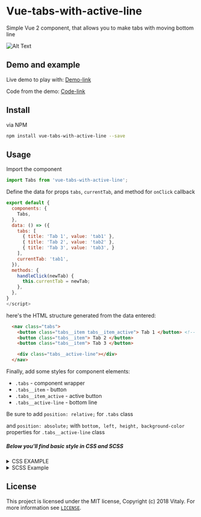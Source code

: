 # Vue-tabs-with-active-line

Simple Vue 2 component, that allows you to make tabs with moving bottom line

![Alt Text](https://media.giphy.com/media/NTDhntg2ySo7rGLaRm/giphy.gif)

## Demo and example

Live demo to play with: [Demo-link](https://karambafe.github.io/vue-tabs-with-active-line/)

Code from the demo:  [Code-link](https://github.com/karambafe/vue-tabs-with-active-line/blob/master/examples/Simple.vue)

## Install

via NPM
```bash
npm install vue-tabs-with-active-line --save
```

## Usage

Import the component

```javascript
import Tabs from 'vue-tabs-with-active-line';
```

Define the data for props `tabs`, `currentTab`, and method for `onClick` callback

```javascript
export default {
  components: {
    Tabs,
  },
  data: () => ({
    tabs: [
      { title: 'Tab 1', value: 'tab1' },
      { title: 'Tab 2', value: 'tab2' },
      { title: 'Tab 3', value: 'tab3', }
    ],
    currentTab: 'tab1',
  }),
  methods: {
    handleClick(newTab) {
      this.currentTab = newTab;
    },
  },
}
</script>
```


 here's the HTML structure generated from the data entered:

```html
  <nav class="tabs">
    <button class="tabs__item tabs__item_active"> Tab 1 </button> <!-- active tab -->
    <button class="tabs__item"> Tab 2 </button>
    <button class="tabs__item"> Tab 3 </button>

    <div class="tabs__active-line"></div>
  </nav>
```

Finally, add some styles for component elements:

* `.tabs` - component wrapper
* `.tabs__item` - button
* `.tabs__item_active` - active button
* `.tabs__active-line` - bottom line


Be sure to add  `position: relative;` for `.tabs` class

and `position: absolute;` with `bottom, left, height, background-color` properties for `.tabs__active-line` class
##### Below you'll find basic style in CSS and SCSS
<details><summary>CSS EXAMPLE</summary>

```css
.tabs {
  position: relative;
  margin: 0 auto;
}

.tabs__item {
  display: inline-block;
  margin: 0 5px;
  padding: 10px;
  padding-bottom: 8px;
  font-size: 16px;
  letter-spacing: 0.8px;
  color: gray;
  text-decoration: none;
  border: none;
  background-color: transparent;
  border-bottom: 2px solid transparent;
  cursor: pointer;
  transition: all 0.25s;
}

.tabs__item_active {
  color: black;
}

.tabs__item:hover {
  border-bottom: 2px solid gray;
  color: black;
}

.tabs__item:focus {
  outline: none;
  border-bottom: 2px solid gray;
  color: black;
}

.tabs__item:first-child {
  margin-left: 0;
}

.tabs__item:last-child {
  margin-right: 0;
}

.tabs__active-line {
  position: absolute;
  bottom: 0;
  left: 0;
  height: 2px;
  background-color: black;
  transition: transform 0.4s ease, width 0.4s ease;
}
```

</details>
<details><summary>SCSS Example</summary>

```scss
.tabs {
  position: relative;
  margin: 0 auto;

  &__active-line {
    position: absolute;
    bottom: 0;
    left: 0;
    height: 2px;
    background-color: black;
    transition: transform 0.4s ease, width 0.4s ease;
  }

  &__item {
    display: inline-block;
    margin: 0 5px;
    padding: 10px;
    padding-bottom: 8px;
    font-size: 16px;
    letter-spacing: 0.8px;
    color: gray;
    text-decoration: none;
    border: none;
    background-color: transparent;
    border-bottom: 2px solid transparent;
    cursor: pointer;
    transition: all 0.25s;

    &_active {
      color: black;
    }

    &:hover {
      border-bottom: 2px solid gray;
      color: black;
    }

    &:focus {
      outline: none;
      border-bottom: 2px solid gray;
      color: black;
    }

    &:first-child {
      margin-left: 0;
    }

    &:last-child {
      margin-right: 0;
    }
  }
}
```

</details>

## License

This project is licensed under the MIT license, Copyright (c) 2018 Vitaly. For more information see [`LICENSE`](https://github.com/karambafe/vue-tabs-with-active-line/blob/master/LICENSE).
